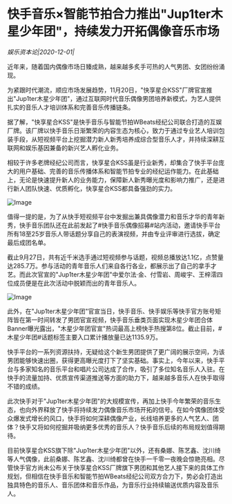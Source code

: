 # 快手音乐×智能节拍合力推出"Jup1ter木星少年团"，持续发力开拓偶像音乐市场

*娱乐资本论|2020-12-01|*

近年来，随着国内偶像市场日臻成熟，越来越多炙手可热的人气男团、女团纷纷涌现。

为紧跟时代潮流，顺应市场发展趋势，11月20日，"快享星合KSS"厂牌官宣推出"Jup1ter木星少年团"，通过互联网时代音乐偶像男团培养新模式，为艺人提供扎实的音乐人才培训体系和完善音乐传播链条。

据了解，"快享星合KSS"是快手音乐与智能节拍WBeats经纪公司联合打造的互娱厂牌。该厂牌以快手音乐日渐繁荣的内容生态为核心，致力于通过专业艺人培训包装手段，从短视频平台上挖掘潜力新人新秀培养成综合型音乐人才，并持续深耕互联网和娱乐基因兼备的新兴艺人孵化业务。

相较于许多老牌经纪公司而言，快享星合KSS虽是行业新秀，却集合了快手平台庞大的用户基础、完善的音乐传播体系和智能节拍专业的经纪运作能力。在此基础上，无论是快速提升新人的业务能力，保障新人新秀曝光度和影响力推广，还是进行新人团队快速、优质孵化，快享星合KSS都具备强劲的实力。

![Image](https://p3.pstatp.com/large/pgc-image/52ec4af02a834c81aa48a129f820a87f)

值得一提的是，为了从快手短视频平台中发掘出兼具偶像潜力和音乐才华的青年新秀，快手音乐团队还在此前发起了#快手音乐偶像招募#站内活动，邀请快手平台所有18至25岁音乐人带话题分享自己的表演视频，并由专业评审进行选拔，确定最后成团名单。

截止9月27日，共有近千米选手通过短视频参与话题，视频总播放达1.1亿，点赞量达285.7万。参与活动的青年音乐人们来自各行各业，都展示出了自己的拿手才艺。而此次官宣的"Jup1ter木星少年团"中爱尔法·金、付雪岩、周峻宇、王梓澐四位成员便是在此次活动中脱颖而出的青年音乐人。

![Image](https://p3.pstatp.com/large/pgc-image/272002c2466e47708a471e09f8e049f1)

此外，在"Jup1ter木星少年团"官宣当日，快手音乐、快手娱乐等快手官方账号矩阵皆在第一时间转发了男团官宣视频，快手音乐垂类页面实现木星少年团合体Banner曝光露出，"木星少年团官宣"热词最高上榜快手热搜第8位。截止目前，#木星少年团#话题标签主要入口累计播放量已达1135.9万。

快手平台的一系列资源扶持，无疑给这个新生男团提供了更广阔的展示空间，为该男团能够快速出圈，获得更高曝光度打下了坚实基础。事实上，今年以来，快手平台与多家知名的音乐平台和唱片公司达成了合作，吸引了多位知名音乐人入驻。在快手的流量加持、优质宣传渠道推送等方面的助力下，越来越多音乐人在快手取得不错的成绩。

此次快手对于"Jup1ter木星少年团"的大规模宣传，再加上快手今年繁荣的音乐生态，也向外界释放了快手将持续发力偶像音乐市场开拓的信号。在如今偶像团体受众爆发式增长的风口，快手将如何深耕偶像产业，长线培养更多的人气艺人、团体？快手又将如何挖掘并吸纳更多优秀的音乐人？快手音乐后续的布局规划值得期待。

目前快享星合KSS旗下除"Jup1ter木星少年团"以外，还有桑娜、陈艺鑫、沈川绮等人气偶像，此前桑娜、陈艺鑫、沈川绮都曾在快手一千零一夜晚会惊艳亮相。尽管快手官方尚未公布关于快享星合KSS厂牌旗下男团和其他艺人接下来的具体工作规划，但相信在快手音乐和智能节拍WBeats经纪公司双方合力下，势必会打造出独具特色的音乐人、音乐团体和音乐作品，为音乐行业持续输送优质内容及音乐人。

